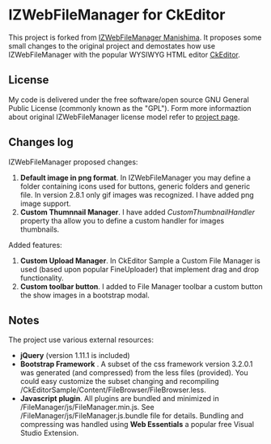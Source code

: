 # IZWebFileManager for CkEditor #
This project is forked from [IZWebFileManager Manishima](https://github.com/manishma/IZWebFileManager). It proposes some small changes to the original project and demostates how use IZWebFileManager with the popular WYSIWYG HTML editor [CkEditor](https://github.com/ckeditor).
## License ##
My code is delivered under the free software/open source GNU General Public License (commonly known as the "GPL"). Form more informaztion about original IZWebFileManager license model refer to [project page](http://www.izwebfilemanager.com/).
## Changes log ##
IZWebFileManager proposed changes:

1. **Default image in png format**. In IZWebFileManager you may define a folder containing icons used for buttons, generic folders and generic file. In version 2.8.1 only gif images was recognized. I have added png image support.
2. **Custom Thumnnail Manager**. I have added *CustomThumbnailHandler* property tha allow you to define a custom handler for images thumbnails.

Added features:

1. **Custom Upload Manager**. In CkEditor Sample a Custom File Manager is used (based upon popular FineUploader) that implement drag and drop functionality.
2. **Custom toolbar button**. I added to File Manager toolbar a custom button the show images in a bootstrap modal.

## Notes ##
The project use various external resources:
 
- **jQuery** (version 1.11.1 is included)  
- **Bootstrap Framework** . A subset of the  css framework version 3.2.0.1 was generated (and compressed) from the less files (provided). You could easy customize the subset changing and recompiling /CkEditorSample/Content/FileBrowser/FileBrowser.less.
- **Javascript plugin**. All plugins are bundled and minimized in /FileManager/js/FileManager.min.js. See /FileManager/js/FileManager.js.bundle file for details. Bundling and compressing was handled using **Web Essentials** a popular free Visual Studio Extension.
